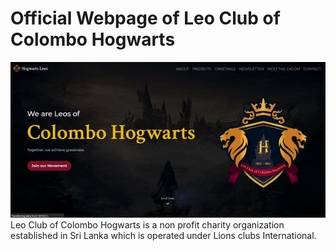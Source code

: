 # Official Webpage of Leo Club of Colombo Hogwarts
![alt text](/GithubCover/GithubCover.gif)
Leo Club of Colombo Hogwarts is a non profit charity organization established in Sri Lanka which is operated under Lions clubs International.